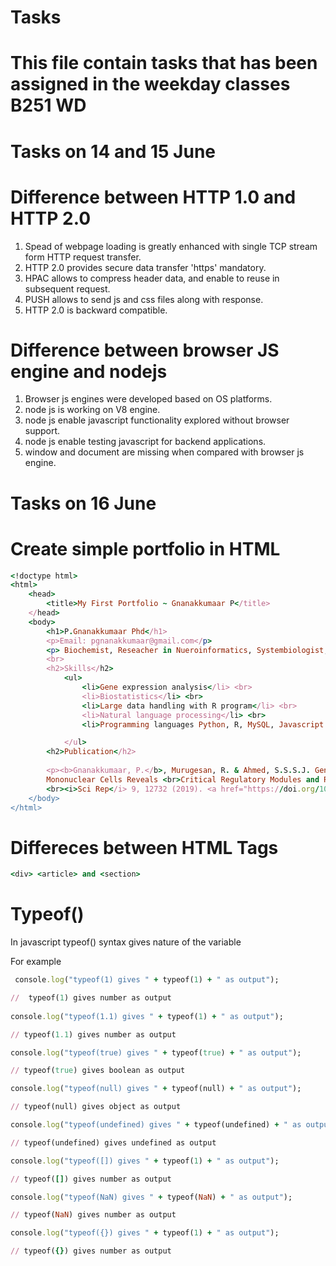 # Tasks
# This file contain tasks that has been assigned in the weekday classes B251 WD

# Tasks on 14 and 15 June
#  Difference between HTTP 1.0 and HTTP 2.0
1. Spead of webpage loading is greatly enhanced with single TCP stream form HTTP request transfer.
2. HTTP 2.0 provides secure data transfer 'https' mandatory.
3. HPAC allows to compress header data, and enable to reuse in subsequent request.
4. PUSH allows to send js and css files along with response.
5. HTTP 2.0 is backward compatible.

# Difference between browser JS engine and nodejs
1. Browser js engines were developed based on OS platforms.
2. node js is working on V8 engine.
3. node js enable javascript functionality explored without browser support.
4. node js enable testing javascript for backend applications.
5. window and document are missing when compared with browser js engine.

# Tasks on 16 June

# Create simple portfolio in HTML
```ruby
<!doctype html>
<html>
    <head>
        <title>My First Portfolio ~ Gnanakkumaar P</title>
    </head>
    <body>
        <h1>P.Gnanakkumaar Phd</h1>
        <p>Email: pgnanakkumaar@gmail.com</p>
        <p> Biochemist, Reseacher in Nueroinformatics, Systembiologist, upcoming FullStackDeveloper</p>
        <br>
        <h2>Skills</h2>
            <ul>
                <li>Gene expression analysis</li> <br>
                <li>Biostatistics</li> <br>
                <li>Large data handling with R program</li> <br>
                <li>Natural language processing</li> <br>
                <li>Programming languages Python, R, MySQL, Javascript </li>

            </ul>
        <h2>Publication</h2>
       
        <p><b>Gnanakkumaar, P.</b>, Murugesan, R. & Ahmed, S.S.S.J. Gene Regulatory Networks in Peripheral 
        Mononuclear Cells Reveals <br>Critical Regulatory Modules and Regulators of Multiple Sclerosis. 
        <br><i>Sci Rep</i> 9, 12732 (2019). <a href="https://doi.org/10.1038/s41598-019-49124-x">https://doi.org/10.1038/s41598-019-49124-x</a></p>
    </body>
</html>
```
# Differeces between HTML Tags 
```ruby 
<div> <article> and <section> 
```
# Typeof()
  In javascript typeof() syntax gives nature of the variable
  
  For example 
  
```ruby
 console.log("typeof(1) gives " + typeof(1) + " as output"); 

//  typeof(1) gives number as output
 
console.log("typeof(1.1) gives " + typeof(1) + " as output"); 

// typeof(1.1) gives number as output

console.log("typeof(true) gives " + typeof(true) + " as output"); 

// typeof(true) gives boolean as output

console.log("typeof(null) gives " + typeof(null) + " as output"); 

// typeof(null) gives object as output 

console.log("typeof(undefined) gives " + typeof(undefined) + " as output"); 

// typeof(undefined) gives undefined as output  

console.log("typeof([]) gives " + typeof(1) + " as output"); 

// typeof([]) gives number as output  

console.log("typeof(NaN) gives " + typeof(NaN) + " as output"); 

// typeof(NaN) gives number as output

console.log("typeof({}) gives " + typeof(1) + " as output");  

// typeof({}) gives number as output

  ```
  
  
